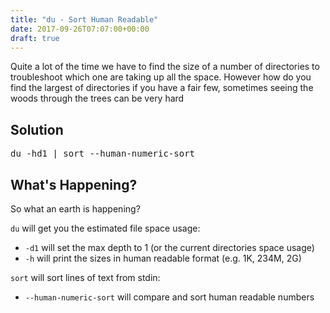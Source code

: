 ```yaml
---
title: "du - Sort Human Readable"
date: 2017-09-26T07:07:00+00:00
draft: true
---
```


Quite a lot of the time we have to find the size of a number of directories to troubleshoot which one are taking up all the space. However how do you find the largest of directories if you have a fair few, sometimes seeing the woods through the trees can be very hard

## Solution
<pre>du -hd1 | sort --human-numeric-sort</pre>

## What's Happening?
So what an earth is happening?

`du` will get you the estimated file space usage:
* `-d1` will set the max depth to 1 (or the current directories space usage)
* `-h` will print the sizes in human readable format (e.g. 1K, 234M, 2G)

`sort` will sort lines of text from stdin:
* `--human-numeric-sort` will compare and sort human readable numbers
